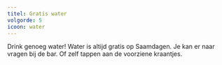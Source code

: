 ```yaml
---
titel: Gratis water
volgorde: 5
icoon: water
---
```


Drink genoeg water! Water is altijd gratis op Saamdagen. Je kan er naar vragen bij de bar. Of zelf tappen aan de voorziene kraantjes.
